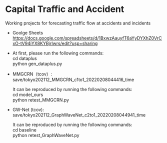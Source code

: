 # Capital Traffic and Accident
Working projects for forecasting traffic flow at accidents and incidents
* Goolge Sheets
 https://docs.google.com/spreadsheets/d/1BxwzAauyfT6aYyDYXhZ0VrCxO-tV94iYX8KYBjrIwrs/edit?usp=sharing

* At first, please run the following commands:  
  cd dataplus
  <br>python gen_dataplus.py
  
* MMGCRN（tcov）: save/tokyo202112_MMGCRN_c1to1_20220208044416_time
  
  It can be reproduced by running the following commands:
  <br>cd model_ours
  <br>python retest_MMGCRN.py

* GW-Net (tcov): save/tokyo202112_GraphWaveNet_c2to1_20220208044941_time
  
  It can be reproduced by running the following commands:
  <br>cd baseline
  <br>python retest_GraphWaveNet.py
